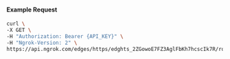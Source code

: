 <!-- Code generated for API Clients. DO NOT EDIT. -->

#### Example Request

```bash
curl \
-X GET \
-H "Authorization: Bearer {API_KEY}" \
-H "Ngrok-Version: 2" \
https://api.ngrok.com/edges/https/edghts_2ZGowoE7FZ3AglFbKh7hcscIk7R/routes/edghtsrt_2ZGowjIlbK49wQYnHcuena5zlPH/request_headers
```
